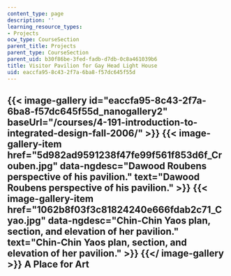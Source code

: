 ```yaml
---
content_type: page
description: ''
learning_resource_types:
- Projects
ocw_type: CourseSection
parent_title: Projects
parent_type: CourseSection
parent_uid: b30f86be-3fed-fadb-d7db-0c8a461039b6
title: Visitor Pavilion for Gay Head Light House
uid: eaccfa95-8c43-2f7a-6ba8-f57dc645f55d
---
```


{{< image-gallery id="eaccfa95-8c43-2f7a-6ba8-f57dc645f55d_nanogallery2" baseUrl="/courses/4-191-introduction-to-integrated-design-fall-2006/" >}}
{{< image-gallery-item href="5d982ad9591238f47fe99f561f853d6f_Crouben.jpg" data-ngdesc="Dawood Roubens perspective of his pavilion." text="Dawood Roubens perspective of his pavilion." >}}
{{< image-gallery-item href="1062b8f03f3c81824240e666fdab2c71_Cyao.jpg" data-ngdesc="Chin-Chin Yaos plan, section, and elevation of her pavilion." text="Chin-Chin Yaos plan, section, and elevation of her pavilion." >}}
{{</ image-gallery >}}
A Place for Art
---------------
